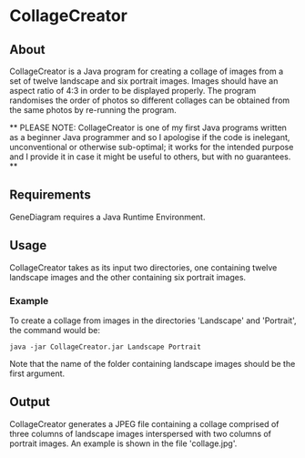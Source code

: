 # CollageCreator
## About
CollageCreator is a Java program for creating a collage of images from a set of twelve landscape and six portrait images. Images should have an aspect ratio of 4:3 in order to be displayed properly. The program randomises the order of photos so different collages can be obtained from the same photos by re-running the program.

** PLEASE NOTE: CollageCreator is one of my first Java programs written as a beginner Java programmer and so I apologise if the code is inelegant, unconventional or otherwise sub-optimal; it works for the intended purpose and I provide it in case it might be useful to others, but with no guarantees. **

## Requirements
GeneDiagram requires a Java Runtime Environment.

## Usage
CollageCreator takes as its input two directories, one containing twelve landscape images and the other containing six portrait images.

### Example
To create a collage from images in the directories 'Landscape' and 'Portrait', the command would be:

    java -jar CollageCreator.jar Landscape Portrait
  
Note that the name of the folder containing landscape images should be the first argument.

## Output
CollageCreator generates a JPEG file containing a collage comprised of three columns of landscape images interspersed with two columns of portrait images. An example is shown in the file 'collage.jpg'.

